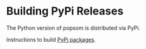 # Building PyPi Releases

The Python version of popsom is distributed via PyPi.

Instructions to build [PyPi packages](https://packaging.python.org/en/latest/tutorials/packaging-projects/#generating-distribution-archives).